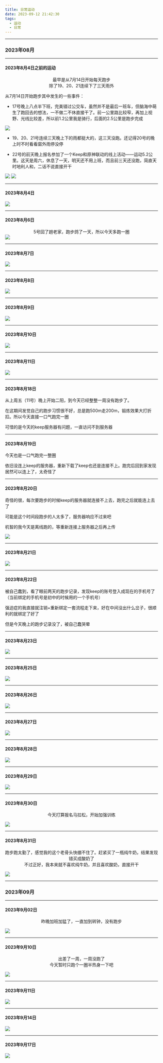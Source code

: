 ```yaml
---
title: 日常运动
date: 2023-09-12 21:42:30
tags: 
  - 运动
  - 日常
---
```


<link rel="stylesheet" href="/../css/base.css">
<link rel="stylesheet" href="/../css/center.css">
<link rel="stylesheet" href="/../css/images.css">


<!-- more -->


---

### 2023年08月


---

#### 2023年8月4日之前的运动


<center>最早是从7月14日开始每天跑步</center>
<center class="light">除了19、20、21连续下了三天雨外</center>
<!-- more -->

从7月14日开始跑步其中发生的一些事件：

- 17号晚上八点半下班，完美错过公交车，虽然并不是最后一班车，但脑海中萌生了跑回去的想法，一不做二不休直接干了。前一公里路比较窄，再加上视野、光线比较差，所以前1.2公里我是骑行，后面的2.5公里是跑步完成

<img class="half" src="/../images/exercise/2023-07-17.jpg"></img>

- 19、20、21号连续三天晚上下的雨都挺大的，这三天没跑。还记得20号的晚上时不时看看窗外雨停没停

- 22号的前天晚上报名参加了一个Keep和原神联动的线上活动——运动5.2公里。这天是周六，休息了一天，明天还不用上班，而且前三天还没跑，简直天时地利人和，二话不说直接开干
  
  
<div class="container">
    <img src="/../images/exercise/2023-07-22_view.jpg"></img>
    <img src="/../images/exercise/2023-07-22.jpg"></img>
</div>


---

#### 2023年8月4日

<!-- more -->
<img class="half" src="/../images/exercise/2023-08-04.jpg"></img>


---

#### 2023年8月6日


<center class="moderate">5号回了趟老家，跑步鸽了一天，所以今天多跑一圈</center>
<!-- more -->
<img class="half" src="/../images/exercise/2023-08-06.jpg"></img>


---

#### 2023年8月7日

<!-- more -->
<img class="half" src="/../images/exercise/2023-08-07.jpg"></img>


---

#### 2023年8月8日

<!-- more -->
<img class="half" src="/../images/exercise/2023-08-08.jpg"></img>


---

#### 2023年8月9日

<!-- more -->
<img class="half" src="/../images/exercise/2023-08-09.jpg"></img>


---

#### 2023年8月10日

<!-- more -->
<img class="half" src="/../images/exercise/2023-08-10.jpg"></img>


---

#### 2023年8月11日

<!-- more -->
<img class="half" src="/../images/exercise/2023-08-11.jpg"></img>


---

#### 2023年8月18日


从上周五（11号）晚上开始二阳，到今天已经整整一周没有跑步了。

在这期间发觉自己的跑步习惯很不好，总是跑500m走200m，锻炼效果大打折扣。所以今天直接一口气跑完一圈

可惜的是今天的keep服务器有问题，一直访问不到服务器


---

#### 2023年8月19日


今天也是一口气跑完一整圈

依旧没连上keep的服务器，重新下载了keep也还是连接不上。跑完后回到家发现居然可以连上了，太奇怪了


---

#### 2023年8月20日


奇怪的很，每次要跑步的时候keep的服务器就连接不上去，跑完之后就能连上去了

可能是这个时间段跑步的人太多了，服务器响应不过来吧

机智的我今天是离线跑的，等重新连接上服务器之后再上传

<!-- more -->

<img class="half" src="/../images/exercise/2023-08-20.jpg"></img>


---

#### 2023年8月21日




<!-- more -->

<img class="half" src="/../images/exercise/2023-08-21.jpg"></img>


---

#### 2023年8月22日


被自己蠢到，看了眼前两天的跑步记录，发现keep的账号登入成现在的手机号了（当前绑定的手机号是初中的时候用的一个手机号）

强迫症的我直接就注销+重新绑定一套流程走下来，好在中间没出什么岔子，很顺利的就绑定了好了

但是今天晚上的跑步记录没了，被自己蠢哭晕



---

#### 2023年8月23日




<!-- more -->

<img class="half" src="/../images/exercise/2023-08-23.jpg"></img>


---

#### 2023年8月25日




<!-- more -->

<img class="half" src="/../images/exercise/2023-08-25.jpg"></img>


---

#### 2023年8月26日




<!-- more -->

<img class="half" src="/../images/exercise/2023-08-26.jpg"></img>


---

#### 2023年8月27日




<!-- more -->

<img class="half" src="/../images/exercise/2023-08-27.jpg"></img>


---

#### 2023年8月28日




<!-- more -->

<img class="half" src="/../images/exercise/2023-08-28.jpg"></img>


---

#### 2023年8月29日




<!-- more -->

<img class="half" src="/../images/exercise/2023-08-29.jpg"></img>


---

#### 2023年8月30日


<center>今天打算报名马拉松，开始加强训练</center>

<img class="half" src="/../images/exercise/2023-08-30.jpg"></img>


---

#### 2023年8月31日


<center>跑步跑太勤了，感觉我的这个老骨头快绷不住了。赶紧买了一瓶纯牛奶，结果发现错买成酸奶了</center>

<center>不过正好，我本来就不喜欢纯牛奶，并且喜欢酸奶，直接开干</center>

<!-- more -->

<img class="half" src="/../images/exercise/2023-08-31.jpg"></img>


---

### 2023年09月


---

#### 2023年9月02日



<center>昨晚加班加猛了，一直加到转钟，没有跑步</center>


<!-- more -->

<img class="half" src="/../images/exercise/2023-09-02.jpg"></img>


---

#### 2023年9月10日



<center>出差了一周，一周没跑了</center>

<center>今天暂时只跑个一圈半热身一下吧</center>

<!-- more -->

<img class="half" src="/../images/exercise/2023-09-10.jpg"></img>


---

#### 2023年9月11日



<!-- more -->

<img class="half" src="/../images/exercise/2023-09-11.jpg"></img>


---

#### 2023年9月14日



<!-- more -->

<img class="half" src="/../images/exercise/2023-09-14.jpg"></img>


---

#### 2023年9月17日



<!-- more -->

<img class="half" src="/../images/exercise/2023-09-17.jpg"></img>
